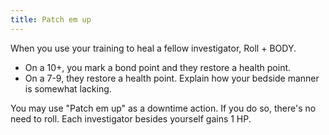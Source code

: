 ```yaml
---
title: Patch em up
---
```


When you use your training to heal a fellow investigator, Roll + BODY.

- On a 10+, you mark a bond point and they restore a health point.
- On a 7-9, they restore a health point. Explain how your bedside manner is somewhat lacking.

You may use "Patch em up" as a downtime action. If you do so, there's no need to roll. Each investigator besides yourself gains 1 HP.
